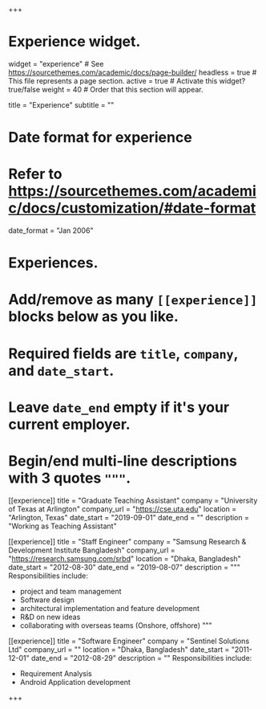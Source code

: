 +++
# Experience widget.
widget = "experience"  # See https://sourcethemes.com/academic/docs/page-builder/
headless = true  # This file represents a page section.
active = true  # Activate this widget? true/false
weight = 40  # Order that this section will appear.

title = "Experience"
subtitle = ""

# Date format for experience
#   Refer to https://sourcethemes.com/academic/docs/customization/#date-format
date_format = "Jan 2006"

# Experiences.
#   Add/remove as many `[[experience]]` blocks below as you like.
#   Required fields are `title`, `company`, and `date_start`.
#   Leave `date_end` empty if it's your current employer.
#   Begin/end multi-line descriptions with 3 quotes `"""`.

[[experience]]
  title = "Graduate Teaching Assistant"
  company = "University of Texas at Arlington"
  company_url = "https://cse.uta.edu"
  location = "Arlington, Texas"
  date_start = "2019-09-01"
  date_end = ""
  description = "Working as Teaching Assistant"

[[experience]]
  title = "Staff Engineer"
  company = "Samsung Research & Development Institute Bangladesh"
  company_url = "https://research.samsung.com/srbd"
  location = "Dhaka, Bangladesh"
  date_start = "2012-08-30"
  date_end = "2019-08-07"
  description = """
  Responsibilities include:
  
  * project and team management
  * Software design
  * architectural implementation and feature development
  * R&D on new ideas
  * collaborating with overseas teams (Onshore, offshore)
  """

[[experience]]
  title = "Software Engineer"
  company = "Sentinel Solutions Ltd"
  company_url = ""
  location = "Dhaka, Bangladesh"
  date_start = "2011-12-01"
  date_end = "2012-08-29"
  description = ""
  Responsibilities include:
  
  * Requirement Analysis
  * Android Application development

+++
